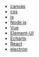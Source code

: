 - <a href="content/canvas.md">canvas</a>
- <a href="content/css.md">css</a>
- <a href="content/js.md">js</a>
- <a href="content/node.md">Node.js</a>
- <a href="content/framework/vue.md">Vue</a>
- <a href="content/framework/Element.md">Element-UI</a>
- <a href="content/framework/Echarts.md">Echarts</a>
- <a href="content/framework/react.md">React</a>
- <a href="content/framework/electron.md">electron</a>

